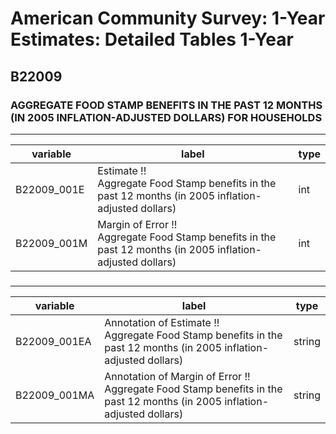# American Community Survey: 1-Year Estimates: Detailed Tables 1-Year

## B22009

### AGGREGATE FOOD STAMP BENEFITS IN THE PAST 12 MONTHS (IN 2005 INFLATION-ADJUSTED DOLLARS) FOR HOUSEHOLDS

___

| variable | label | type |
| ----- | ----- | ----- |
| B22009_001E | Estimate !!<br>Aggregate Food Stamp benefits in the past 12 months (in 2005 inflation-adjusted dollars) | int |
| B22009_001M | Margin of Error !!<br>Aggregate Food Stamp benefits in the past 12 months (in 2005 inflation-adjusted dollars) | int |
### 

___

| variable | label | type |
| ----- | ----- | ----- |
| B22009_001EA | Annotation of Estimate !!<br>Aggregate Food Stamp benefits in the past 12 months (in 2005 inflation-adjusted dollars) | string |
| B22009_001MA | Annotation of Margin of Error !!<br>Aggregate Food Stamp benefits in the past 12 months (in 2005 inflation-adjusted dollars) | string |


